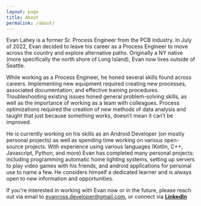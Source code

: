```yaml
---
layout: page
title: About
permalink: /about/
---
```


Evan Lahey is a former Sr. Process Engineer from the PCB industry. In July of 2022, Evan decided to leave his career as a Process Engineer to move across the country and explore alternative paths. Originally a NY native (more specifically the north shore of Long Island), Evan now lives outside of Seattle. 

While working as a Process Engineer, he honed several skills found across careers. Implementing new equipment required creating new processes, associated documentation, and effective training procedures. Troubleshooting existing issues honed general problem-solving skills, as well as the importance of working as a team with colleagues. Process optimizations required the creation of new methods of data analysis and taught that just because something works, doesn’t mean it can’t be improved. 

He is currently working on his skills as an Android Developer (on mostly personal projects) as well as spending time working on various open-source projects. With experience using various languages (Kotlin, C++, Javascript, Python, and more) Evan has completed many personal projects: including programming automatic home lighting systems, setting up servers to play video games with his friends, and android applications for personal use to name a few. He considers himself a dedicated learner and is always open to new information and opportunities. 

If you're interested in working with Evan now or in the future, please reach out via email to [evanross.developer@gmail.com](mailto:evanross.developer@gmail.com), or connect via **[LinkedIn](https://www.linkedin.com/in/evanlahey/)**
